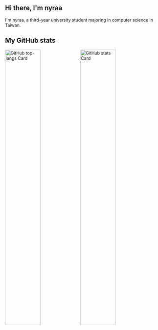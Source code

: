 <!--
**nyraa/nyraa** is a ✨ _special_ ✨ repository because its `README.md` (this file) appears on your GitHub profile.

Here are some ideas to get you started:

- 🔭 I’m currently working on ...
- 🌱 I’m currently learning ...
- 👯 I’m looking to collaborate on ...
- 🤔 I’m looking for help with ...
- 💬 Ask me about ...
- 📫 How to reach me: ...
- 😄 Pronouns: ...
- ⚡ Fun fact: ...
-->
## Hi there, I'm nyraa
I'm nyraa, a third-year university student majoring in computer science in Taiwan.


## My GitHub stats

<p>
    <img width="48%" src="https://github-readme-stats.vercel.app/api/top-langs?username=nyraa&theme=transparent&cache_seconds=1800&hide_border=true&layout=compact&langs_count=6&card_width=400" alt="GitHub top-langs Card" />
    <img width="48%" src="https://github-readme-stats.vercel.app/api?username=nyraa&theme=transparent&cache_seconds=1800&hide_border=true&hide_rank=false&show_icons=true&include_all_commits=true&line_height=25&locale=en&show=&number_format=long&rank_icon=default" alt="GitHub stats Card" />
</p>